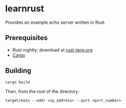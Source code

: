 learnrust
=========
Provides an example echo server written in Rust.

## Prerequisites
* Rust nightly; download at [rust-lang.org](http://www.rust-lang.org/)
* [Cargo](http://crates.io)

## Building
```
cargo build
```
Then, from the root of the directory:
```
target/main --addr <ip_address> --port <port_number>
```

